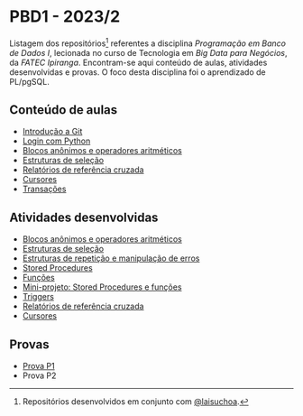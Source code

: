 # PBD1 - 2023/2

Listagem dos repositórios[^1] referentes a disciplina *Programação em Banco de Dados I*, lecionada no curso de Tecnologia em *Big Data para Negócios*, da *FATEC Ipiranga*. Encontram-se aqui conteúdo de aulas, atividades desenvolvidas e provas. O foco desta disciplina foi o aprendizado de PL/pgSQL.

## Conteúdo de aulas

- [Introdução a Git](https://github.com/laisuchoa/20232_fatec_ipi_pbdi_git_intro)
- [Login com Python](https://github.com/RonaldoSouzaChaves/2023_2_fatec_ipi_pythonlogin)
- [Blocos anônimos e operadores aritméticos](https://github.com/laisuchoa/20232_fatec_ipi_pbdi_blocos_anonimos)
- [Estruturas de seleção](https://github.com/RonaldoSouzaChaves/2023_09_12-fatecipi-bdn-pbd1)
- [Relatórios de referência cruzada](https://github.com/RonaldoSouzaChaves/2023_10_31-fatecipi-bdn-pbd1)
- [Cursores](https://github.com/RonaldoSouzaChaves/2023_09_19-fatecipi-bdn-pbd1)
- [Transações](https://github.com/RonaldoSouzaChaves/2023_11_07-fatecipi-bdn-pbd1)


## Atividades desenvolvidas

- [Blocos anônimos e operadores aritméticos](https://github.com/laisuchoa/20232_fatec_ipi_pbdi_ap08_exerc)
- [Estruturas de seleção](https://github.com/RonaldoSouzaChaves/2023_2-fatecipi-bdn-pbd1-ap09_exers)
- [Estruturas de repetição e manipulação de erros](https://github.com/laisuchoa/2023_2-fatecipi-bdn-pbd1-ap10_exers)
- [Stored Procedures](https://github.com/RonaldoSouzaChaves/2023_2-fatecipi-bdn-pbd1-ap11)
- [Funções](https://github.com/laisuchoa/20232_fatec_ipi_ap12_functions)
- [Mini-projeto: Stored Procedures e funções](https://github.com/laisuchoa/20232_fatec_ipi_pbdi_ap13_proj)
- [Triggers](https://github.com/RonaldoSouzaChaves/2023_2-fatecipi-bdn-pbd1-ap14)
- [Relatórios de referência cruzada](https://github.com/laisuchoa/20232_fatec_ipi_pbdi_ap15_exerc)
- [Cursores](https://github.com/laisuchoa/20232_fatec_ipi_pbdi_ap16_exerc)

## Provas

- [Prova P1](https://github.com/RonaldoSouzaChaves/fatecipi-bdn-pbd1-projetoP1)
- Prova P2

[^1]: Repositórios desenvolvidos em conjunto com [@laisuchoa](https://github.com/laisuchoa).